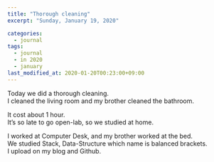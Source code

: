 ```yaml
---
title: "Thorough cleaning"
excerpt: "Sunday, January 19, 2020"

categories:
  - journal
tags:
  - journal
  - in 2020
  - january
last_modified_at: 2020-01-20T00:23:00+09:00
---
```

Today we did a thorough cleaning.  
I cleaned the living room and my brother cleaned the bathroom.  

It cost about 1 hour.  
It’s so late to go open-lab, so we studied at home.  

I worked at Computer Desk, and my brother worked at the bed.  
We studied Stack, Data-Structure which name is balanced brackets.  
I upload on my blog and Github.  

